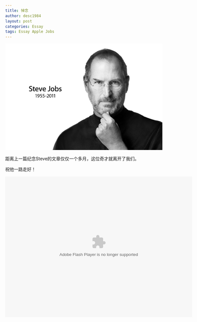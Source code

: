 ```yaml
---
title: 悼念
author: desc1984
layout: post
categories: Essay
tags: Essay Apple Jobs
---
```


![jobs](/assets/2011-10-06-mourning-jobs.png)

<!-- more -->

距离上一篇纪念Steve的文章仅仅一个多月，这位奇才就离开了我们。

祝他一路走好！

<embed width="600" height="450" allowscriptaccess="always" allowfullscreen="true" name="sinaplayer" type="application/x-shockwave-flash" src="http://you.video.sina.com.cn/api/sinawebApi/outplayrefer.php/vid=62409335_31_OEO3TyU4CmCP+Eh0HTWxve0D+PcXuvDoj2uxu1egJAdPE1XaapqbZt0O4yrTFqwbrz0xHcZkeP8wkkR5ZalZ/s.swf" pluginspage="http://www.macromedia.com/go/getflashplayer"></embed>
